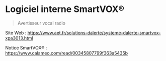 # Logiciel interne SmartVOX®

> Avertisseur vocal radio

Site Web : <https://www.aet.fr/solutions-dalerte/systeme-dalerte-smartvox-xpa3013.html>

Notice SmartVOX® : <https://www.calameo.com/read/00345807799f363a5435b>

